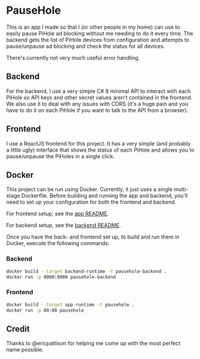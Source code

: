 # PauseHole

This is an app I made so that I (or other people in my home) can use to easily pause PiHole ad blocking without me needing to do it every time. The backend gets the list of PiHole devices from configuration and attempts to pause/unpause ad blocking and check the status for all devices.

There's currently not very much useful error handling.


## Backend

For the backend, I use a very simple C# 8 minimal API to interact with each PiHole so API keys and other secret values aren't contained in the frontend. We also use it to deal with any issues with CORS (it's a huge pain and you have to do it on each PiHole if you want to talk to the API from a browser).


## Frontend

I use a ReactJS frontend for this project. It has a very simple (and probably a little ugly) interface that shows the status of each PiHole and allows you to pause/unpause the PiHoles in a single click.


## Docker

This project can be run using Docker. Currently, it just uses a single multi-stage Dockerfile. Before building and running the app and backend, you'll need to set up your configuration for both the frontend and backend.

For frontend setup, see the [app README](./app/README.md).

For backend setup, see the [backend README](./backend/README.md).

Once you have the back- and frontend set up, to build and run them in Docker, execute the following commands:


### Backend

```bash
docker build --target backend-runtime -t pausehole-backend .
docker run -p 8080:8080 pausehole-backend
```


### Frontend

```bash
docker build --target app-runtime -t pausehole .
docker run -p 80:80 pausehole
```


## Credit

Thanks to @ericpattison for helping me come up with the most perfect name possible.
